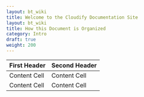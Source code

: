 ```yaml
---
layout: bt_wiki
title: Welcome to the Cloudify Documentation Site
layout: bt_wiki
title: How this Document is Organized
category: Intro
draft: true
weight: 200
---
```



| First Header  | Second Header |
| ------------- | ------------- |
| Content Cell  | Content Cell  |
| Content Cell  | Content Cell  |


